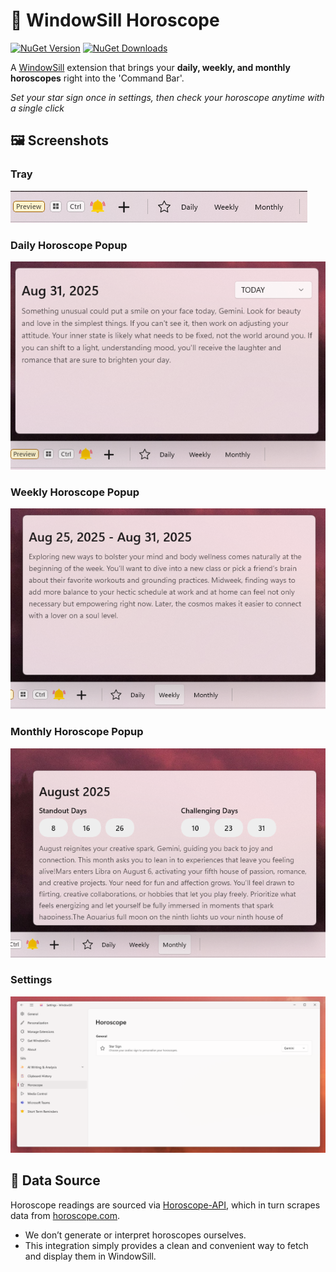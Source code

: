﻿# 🌌 WindowSill Horoscope 

[![NuGet Version](https://img.shields.io/nuget/v/HoroscopeSill.svg?style=flat&logo=nuget)](https://www.nuget.org/packages/HoroscopeSill/)
[![NuGet Downloads](https://img.shields.io/nuget/dt/HoroscopeSill.svg?style=flat&logo=nuget)](https://www.nuget.org/packages/HoroscopeSill/)

A [WindowSill](http://getwindowsill.app/) extension that brings your **daily, weekly, and monthly horoscopes** right into the 'Command Bar'.  

_Set your star sign once in settings, then check your horoscope anytime with a single click_

## 🖼️ Screenshots

### Tray
![Tray  Screenshot](Screenshots/Bar.png)

### Daily Horoscope Popup
![Daily Horoscope Screenshot](Screenshots/Daily.png)

### Weekly Horoscope Popup
![Weekly Horoscope Screenshot](Screenshots/Weekly.png)

### Monthly Horoscope Popup
![Monthly Horoscope Screenshot](Screenshots/Monthly.png)

### Settings
![Settings Screenshot](Screenshots/Settings.png)

## 🔗 Data Source
Horoscope readings are sourced via [Horoscope-API](https://github.com/ashutoshkrris/Horoscope-API), which in turn scrapes data from [horoscope.com](https://www.horoscope.com).  
- We don’t generate or interpret horoscopes ourselves.  
- This integration simply provides a clean and convenient way to fetch and display them in WindowSill.  